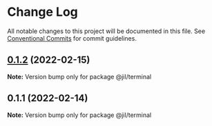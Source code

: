 # Change Log

All notable changes to this project will be documented in this file.
See [Conventional Commits](https://conventionalcommits.org) for commit guidelines.

## [0.1.2](https://github.com/jiljs/jil/compare/@jil/terminal@0.1.1...@jil/terminal@0.1.2) (2022-02-15)

**Note:** Version bump only for package @jil/terminal





## 0.1.1 (2022-02-14)

**Note:** Version bump only for package @jil/terminal
